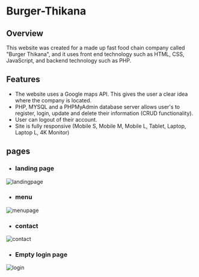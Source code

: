 # Burger-Thikana

## Overview 
This website was created for a made up fast food chain company called "Burger Thikana", and it uses front end technology such as HTML, CSS, JavaScript, and backend technology such as PHP.

## Features
* The website uses a Google maps API. This gives the user a clear idea where the company is located.
* PHP, MYSQL and a PHPMyAdmin database server allows user's to register, login, update and delete their information (CRUD functionality).
* User can logout of their account.
* Site is fully responsive (Mobile S, Mobile M, Mobile L, Tablet, Laptop, Laptop L, 4K Monitor)

## pages
* ### landing page

![landingpage](https://user-images.githubusercontent.com/87615477/236119715-bb3b9370-c54a-461f-acb2-e6845c7962ba.png)

* ### menu

![menupage](https://user-images.githubusercontent.com/87615477/236119734-9e68a58d-0e3b-48a5-a058-728ff2b43f19.png)

* ### contact
![contact](https://user-images.githubusercontent.com/87615477/236119748-357d3f79-39e3-4780-b15d-a7a41e9e352e.png)


* ### Empty login page

![login](https://user-images.githubusercontent.com/87615477/236119782-f9e0b2be-8f9a-4a87-b96e-cd1cf200a8e9.png)

